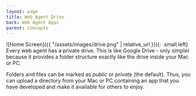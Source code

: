 ```yaml
---
layout: page
title: Web Agent Drive
back: Web Agent Apps
parent: Concepts
---
```

![Home Screen]({{ "/assets/images/drive.png" | relative_url }}){: .small.left}
Every web agent has a private drive. This is like Google Drive - only simpler because it provides a folder structure exactly like
the drive inside your Mac or PC.

Folders and files can be marked as _public_ or _private_ (the default). Thus, you can upload a directory from your
Mac or PC containing an app that you have developed and make it available for others to enjoy.
